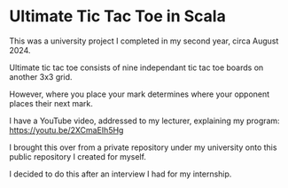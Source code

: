 # Ultimate Tic Tac Toe in Scala

This was a university project I completed in my second year, circa August 2024. 

Ultimate tic tac toe consists of nine independant tic tac toe boards on another 3x3 grid. 

However, where you place your mark determines where your opponent places their next mark. 

I have a YouTube video, addressed to my lecturer, explaining my program: https://youtu.be/2XCmaEIh5Hg 

I brought this over from a private repository under my university onto this public repository I created for myself. 

I decided to do this after an interview I had for my internship. 
